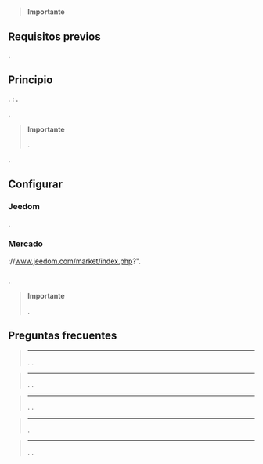 # 

## 



> **Importante**
>
>

## Requisitos previos

.

## Principio

.  : .

.

> **Importante**
>
> . 

. 

## Configurar

### Jeedom

. 

### Mercado

://www.jeedom.com/market/index.php?".

### 

.



> **Importante**
>
> . 



## Preguntas frecuentes

> ****
>
> . .

> ****
>
> . .

> ****
>
> . .

> ****
>
> .

> ****
>
> . .
